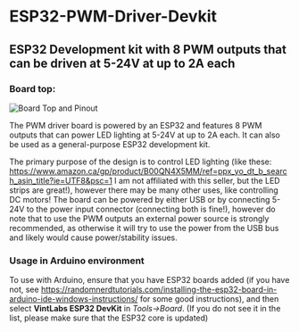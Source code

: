 # ESP32-PWM-Driver-Devkit
## ESP32 Development kit with 8 PWM outputs that can be driven at 5-24V at up to 2A each

### Board top:
![Board Top and Pinout](https://github.com/vintlabs/ESP32-PWM-Driver-Devkit/raw/master/VintLabsESP32_PWM_Driver_Pinout.png)

The PWM driver board is powered by an ESP32 and features 8 PWM outputs that can power LED lighting at 5-24V at up to 2A each. It can also be used as a general-purpose ESP32 development kit.

The primary purpose of the design is to control LED lighting (like these: https://www.amazon.ca/gp/product/B00QN4X5MM/ref=ppx_yo_dt_b_search_asin_title?ie=UTF8&psc=1  I am not affiliated with this seller, but the LED strips are great!), however there may be many other uses, like controlling DC motors! The board can be powered by either USB or by connecting 5-24V to the power input connector (connecting both is fine!), however do note that to use the PWM outputs an external power source is strongly recommended, as otherwise it will try to use the power from the USB bus and likely would cause power/stability issues.

### Usage in Arduino environment
To use with Arduino, ensure that you have ESP32 boards added (if you have not, see https://randomnerdtutorials.com/installing-the-esp32-board-in-arduino-ide-windows-instructions/ for some good instructions), and then select **VintLabs ESP32 DevKit** in *Tools->Board*. (If you do not see it in the list, please make sure that the ESP32 core is updated)
